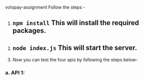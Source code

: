 volopay-assignment
Follow the steps - 
1. ## `npm install` This will install the required packages.
2. ## `node index.js` This will start the server.
3. Now you can test the four apis by following the steps below- 
  ### a. API 1: 

